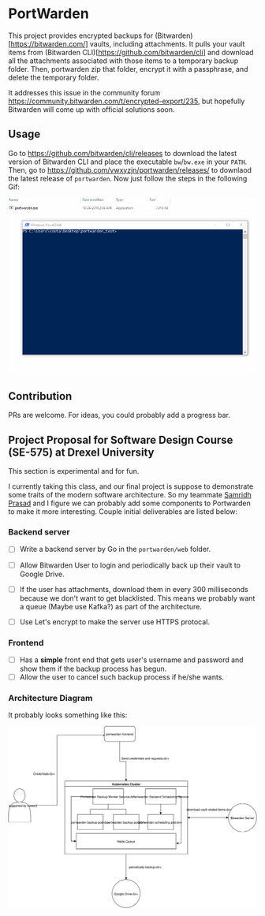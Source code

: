 # PortWarden

This project provides encrypted backups for (Bitwarden)[https://bitwarden.com/] vaults, including attachments. It pulls your vault items from (Bitwarden CLI)[https://github.com/bitwarden/cli] and download all the attachments associated with those items to a temporary backup folder. Then, portwarden zip that folder, encrypt it with a passphrase, and delete the temporary folder. 


It addresses this issue in the community forum https://community.bitwarden.com/t/encrypted-export/235, but hopefully Bitwarden will come up with official solutions soon.

## Usage

Go to https://github.com/bitwarden/cli/releases to download the latest version of Bitwarden CLI and place the executable `bw`/`bw.exe` in your `PATH`. Then, go to https://github.com/vwxyzjn/portwarden/releases/ to downlaod the latest release of `portwarden`. Now just follow the steps in the following Gif:

![alt text](./demo.gif "Logo Title Text 1")

## Contribution 

PRs are welcome. For ideas, you could probably add a progress bar. 

## Project Proposal for Software Design Course (SE-575) at Drexel University

This section is experimental and for fun.

I currently taking this class, and our final project is suppose to demonstrate some traits of the modern software architecture. So my teammate [Samridh Prasad](https://github.com/samridhprasad) and I figure we can probably add some components to Portwarden to make it more interesting. Couple initial deliverables are listed below:

### Backend server
- [ ] Write a backend server by Go in the `portwarden/web` folder.
- [ ] Allow Bitwarden User to login and periodically back up their vault to Google Drive.
- [ ] If the user has attachments, download them in every 300 milliseconds because we don't want to get blacklisted. This means we probably want a queue (Maybe use Kafka?) as part of the architecture.
- [ ] Use Let's encrypt to make the server use HTTPS protocal.


### Frontend 
- [ ] Has a **simple** front end that gets user's username and password and show them if the backup process has begun.
- [ ] Allow the user to cancel such backup process if he/she wants. 

### Architecture Diagram

It probably looks something like this:

![alt text](./web/architecture.svg "Logo Title Text 1")

